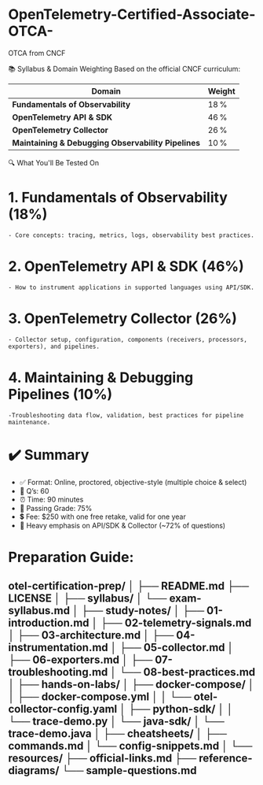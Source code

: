 # OpenTelemetry-Certified-Associate-OTCA-
OTCA from CNCF

📚 Syllabus & Domain Weighting
Based on the official CNCF curriculum:

| Domain                                              | Weight |
| --------------------------------------------------- | ------ |
| **Fundamentals of Observability**                   | 18 %   |
| **OpenTelemetry API & SDK**                         | 46 %   |
| **OpenTelemetry Collector**                         | 26 %   |
| **Maintaining & Debugging Observability Pipelines** | 10 %   |

🔍 What You'll Be Tested On
# 1. Fundamentals of Observability (18%)
    - Core concepts: tracing, metrics, logs, observability best practices.
# 2. OpenTelemetry API & SDK (46%)
    - How to instrument applications in supported languages using API/SDK.
# 3. OpenTelemetry Collector (26%)
    - Collector setup, configuration, components (receivers, processors, exporters), and pipelines.
# 4. Maintaining & Debugging Pipelines (10%)
    -Troubleshooting data flow, validation, best practices for pipeline maintenance.

# ✔️ Summary
- ✅ Format: Online, proctored, objective-style (multiple choice & select)
- 📝 Q’s: 60
- ⏰ Time: 90 minutes
- 🎯 Passing Grade: 75%
- 💲 Fee: $250 with one free retake, valid for one year
- 📘 Heavy emphasis on API/SDK & Collector (~72% of questions)

# Preparation Guide:
otel-certification-prep/
│
├── README.md
├── LICENSE
│
├── syllabus/
│   └── exam-syllabus.md
│
├── study-notes/
│   ├── 01-introduction.md
│   ├── 02-telemetry-signals.md
│   ├── 03-architecture.md
│   ├── 04-instrumentation.md
│   ├── 05-collector.md
│   ├── 06-exporters.md
│   ├── 07-troubleshooting.md
│   └── 08-best-practices.md
│
├── hands-on-labs/
│   ├── docker-compose/
│   │   ├── docker-compose.yml
│   │   └── otel-collector-config.yaml
│   ├── python-sdk/
│   │   └── trace-demo.py
│   └── java-sdk/
│       └── trace-demo.java
│
├── cheatsheets/
│   ├── commands.md
│   └── config-snippets.md
│
└── resources/
    ├── official-links.md
    ├── reference-diagrams/
    └── sample-questions.md
- 

